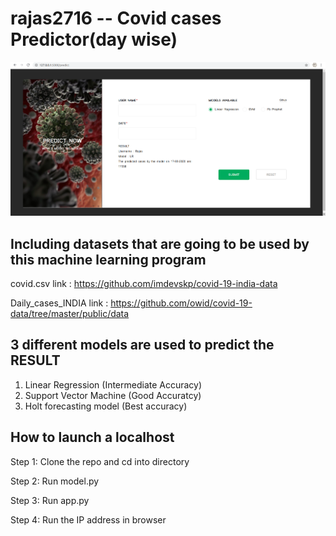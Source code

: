 # rajas2716 -- Covid cases Predictor(day wise)
![Project-Image](https://github.com/rajas2716/Heroku-App/blob/master/Project_Image.png)

## Including datasets that are going to be used by this machine learning program
covid.csv link : https://github.com/imdevskp/covid-19-india-data

Daily_cases_INDIA link : https://github.com/owid/covid-19-data/tree/master/public/data

## 3 different models are used to predict the RESULT
1. Linear Regression (Intermediate Accuracy)
2. Support Vector Machine (Good Accuratcy)
3. Holt forecasting model  (Best accuracy)

## How to launch a localhost

Step 1: Clone the repo and cd into directory

Step 2: Run model.py

Step 3: Run app.py

Step 4: Run the IP address in browser

